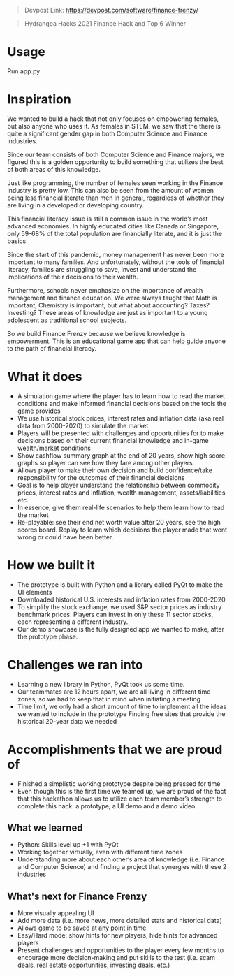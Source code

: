 > Devpost Link: https://devpost.com/software/finance-frenzy/

> Hydrangea Hacks 2021 Finance Hack and Top 6 Winner

# Usage
Run app.py

# Inspiration

We wanted to build a hack that not only focuses on empowering females, but also anyone who uses it. As females in STEM, we saw that the there is quite a significant gender gap in both Computer Science and Finance industries.

Since our team consists of both Computer Science and Finance majors, we figured this is a golden opportunity to build something that utilizes the best of both areas of this knowledge.

Just like programming, the number of females seen working in the Finance industry is pretty low. This can also be seen from the amount of women being less financial literate than men in general, regardless of whether they are living in a developed or developing country.

This financial literacy issue is still a common issue in the world’s most advanced economies. In highly educated cities like Canada or Singapore, only 59-68% of the total population are financially literate, and it is just the basics.

Since the start of this pandemic, money management has never been more important to many families. And unfortunately, without the tools of financial literacy, families are struggling to save, invest and understand the implications of their decisions to their wealth.

Furthermore, schools never emphasize on the importance of wealth management and finance education. We were always taught that Math is important, Chemistry is important, but what about accounting? Taxes? Investing? These areas of knowledge are just as important to a young adolescent as traditional school subjects.

So we build Finance Frenzy because we believe knowledge is empowerment. This is an educational game app that can help guide anyone to the path of financial literacy.
 
# What it does

- A simulation game where the player has to learn how to read the market conditions and make informed financial decisions based on the tools the game provides
- We use historical stock prices, interest rates and inflation data (aka real data from 2000-2020) to simulate the market
- Players will be presented with challenges and opportunities for to make decisions based on their current financial knowledge and in-game wealth/market conditions
- Show cashflow summary graph at the end of 20 years, show high score graphs so player can see how they fare among other players
- Allows player to make their own decision and build confidence/take responsibility for the outcomes of their financial decisions
- Goal is to help player understand the relationship between commodity prices, interest rates and inflation, wealth management, assets/liabilities etc.
- In essence, give them real-life scenarios to help them learn how to read the market
- Re-playable: see their end net worth value after 20 years, see the high scores board. Replay to learn which decisions the player made that went wrong or could have been better.
 
# How we built it
- The prototype is built with Python and a library called PyQt to make the UI elements
- Downloaded historical U.S. interests and inflation rates from 2000-2020
- To simplify the stock exchange, we used S&P sector prices as industry benchmark prices. Players can invest in only these 11 sector stocks, each representing a different industry.
- Our demo showcase is the fully designed app we wanted to make, after the prototype phase.

# Challenges we ran into
- Learning a new library in Python, PyQt took us some time. 
- Our teammates are 12 hours apart, we are all living in different time zones, so we had to keep that in mind when initiating a meeting
- Time limit, we only had a short amount of time to implement all the ideas we wanted to include in the prototype
Finding free sites that provide the historical 20-year data we needed

# Accomplishments that we are proud of
- Finished a simplistic working prototype despite being pressed for time
- Even though this is the first time we teamed up, we are proud of the fact that this hackathon allows us to utilize each team member’s strength to complete this hack: a prototype, a UI demo and a demo video.

## What we learned
- Python: Skills level up +1 with PyQt
- Working together virtually, even with different time zones
- Understanding more about each other’s area of knowledge (i.e. Finance and Computer Science) and finding a project that synergies with these 2 industries

## What's next for Finance Frenzy
- More visually appealing UI
- Add more data (i.e. more news, more detailed stats and historical data)
- Allows game to be saved at any point in time
- Easy/Hard mode: show hints for new players, hide hints for advanced players
- Present challenges and opportunities to the player every few months to encourage more decision-making and put skills to the test (i.e. scam deals, real estate opportunities, investing deals, etc.)
